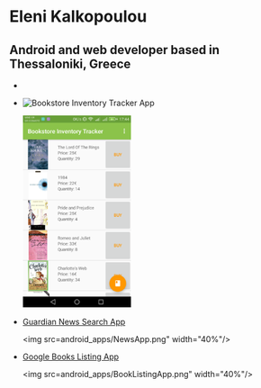 # Eleni Kalkopoulou
## Android and web developer based in Thessaloniki, Greece

* 
* ![Bookstore Inventory Tracker App](http://github.com/nelaka/android_InventoryApp)

  <img src="android_apps/InventoryApp.png" width="40%"/>

* [Guardian News Search App](http://github.com/nelaka/android_NewsApp)
  
  <img src=android_apps/NewsApp.png" width="40%"/>

* [Google Books Listing App](http://github.com/nelaka/android_BookListingApp)

   <img src=android_apps/BookListingApp.png" width="40%"/>

